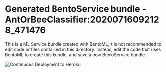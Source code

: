 # Generated BentoService bundle - AntOrBeeClassifier:20200716092128_471476

This is a ML Service bundle created with BentoML, it is not recommended to edit
code or files contained in this directory. Instead, edit the code that uses BentoML
to create this bundle, and save a new BentoService bundle.

![Continuous Deployment to Heroku](https://github.com/hairysome/my-a-or-b/workflows/Continuous%20Deployment%20to%20Heroku/badge.svg)